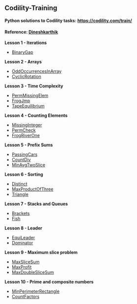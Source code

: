 Codility-Training
-----------------

#### Python solutions to Codility tasks: https://codility.com/train/
#### Reference: [Dineshkarthik](https://github.com/Dineshkarthik/codility-training)

**Lesson 1 - Iterations**

 - [BinaryGap](https://github.com/rochageorge/codility/blob/main/notebooks/binary_gap.ipynb)

**Lesson 2 - Arrays**

 - [OddOccurrencesInArray](https://github.com/rochageorge/codility/blob/main/notebooks/odd_recurence_in_array.ipynb)
 -  [CyclicRotation](https://github.com/rochageorge/codility/blob/main/notebooks/cyclic_rotation.ipynb)

**Lesson 3 - Time Complexity**

 - [PermMissingElem](https://github.com/rochageorge/codility/blob/main/notebooks/perm_missing_element.ipynb)
 - [FrogJmp](https://github.com/rochageorge/codility/blob/main/notebooks/frog_jumps.ipynb)
 - [TapeEquilibrium](https://github.com/rochageorge/codility/blob/main/notebooks/tape_equi.ipynb)

**Lesson 4 - Counting Elements**

 - [MissingInteger](https://github.com/rochageorge/codility/blob/main/notebooks/missing_smallest_possible.ipynb)
 - [PermCheck](https://github.com/rochageorge/codility/blob/main/notebooks/check_permutation.ipynb)
 - [FrogRiverOne](https://github.com/rochageorge/codility/blob/main/notebooks/frog_river_one.ipynb)


**Lesson 5 - Prefix Sums**

 - [PassingCars](https://github.com/rochageorge/codility/blob/main/notebooks/passing_cars.ipynb)
 - [CountDiv](https://github.com/rochageorge/codility/blob/main/notebooks/count_div.ipynb)
 - [MinAvgTwoSlice](https://github.com/rochageorge/codility/blob/main/notebooks/min_avg_two_slice.ipynb)


**Lesson 6 - Sorting**

 - [Distinct](https://github.com/rochageorge/codility/blob/main/notebooks/distinct.ipynb)
  - [MaxProductOfThree](https://github.com/rochageorge/codility/blob/main/notebooks/max_product_of_three.ipynb)
 - [Triangle](https://github.com/rochageorge/codility/blob/main/notebooks/triangle.ipynb)


**Lesson 7 - Stacks and Queues**

 - [Brackets](https://github.com/rochageorge/codility/blob/main/notebooks/brackets.ipynb)
  - [Fish](https://github.com/rochageorge/codility/blob/main/notebooks/fish.ipynb)

 
**Lesson 8 - Leader**

 - [EquiLeader](https://github.com/rochageorge/codility/blob/main/notebooks/equi_leader.ipynb)
  - [Dominator](https://github.com/rochageorge/codility/blob/main/notebooks/dominator.ipynb)

**Lesson 9 - Maximum slice problem**

 - [MaxSliceSum](https://github.com/rochageorge/codility/blob/main/notebooks/max_slice_sum.ipynb)
 - [MaxProfit](https://github.com/rochageorge/codility/blob/main/notebooks/max_profit.ipynb)
 - [MaxDoubleSliceSum](https://github.com/rochageorge/codility/blob/main/notebooks/max_double_slice_sum.ipynb)

**Lesson 10 - Prime and composite numbers**

 - [MinPerimeterRectangle](https://github.com/rochageorge/codility/blob/main/notebooks/min_perimeter_rectangle.ipynb)
 - [CountFactors](https://github.com/rochageorge/codility/blob/main/notebooks/count_factors.ipynb)
<!-- - [Peaks](https://github.com/rochageorge/codility/blob/main/notebooks/.ipynb)
 - [Flags](https://github.com/rochageorge/codility/blob/main/notebooks/.ipynb)

**Lesson 11 - Sieve of Eratosthenes**

 - [CountNotDivisible](https://github.com/rochageorge/codility/blob/main/notebooks/.ipynb)

**Lesson 12 - Euclidean algorithm**

 - [ChocolatesByNumbers](https://github.com/rochageorge/codility/blob/main/notebooks/.ipynb)
 - [CommonPrimeDivisors](https://github.com/rochageorge/codility/blob/main/notebooks/.ipynb)

**Lesson 13 - Fibonacci numbers**

 - [FibFrog](https://github.com/rochageorge/codility/blob/main/notebooks/.ipynb)
 - [Ladder](https://github.com/rochageorge/codility/blob/main/notebooks/.ipynb)

**Lesson 14 - Binary search algorithm**

 - [MinMaxDivision](https://github.com/rochageorge/codility/blob/main/notebooks/.ipynb)
 - [NailingPlanks](https://github.com/rochageorge/codility/blob/main/notebooks/.ipynb)

**Lesson 15 - Caterpillar method**

 - [AbsDistinct](https://github.com/rochageorge/codility/blob/main/notebooks/.ipynb)
 - [CountDistinctSlices](https://github.com/rochageorge/codility/blob/main/notebooks/.ipynb)
 - [CountTriangles](https://github.com/rochageorge/codility/blob/main/notebooks/.ipynb)
 - [MinAbsSumOfTwo](https://github.com/rochageorge/codility/blob/main/notebooks/.ipynb)

**Lesson 16 - Greedy algorithms**

 - [MaxNonoverlappingSegments](https://github.com/rochageorge/codility/blob/main/notebooks/.ipynb)
 - [TieRopes](https://github.com/rochageorge/codility/blob/main/notebooks/.ipynb)

**Lesson 17 - Dynamic programming**

 - [MinAbsSum](https://github.com/rochageorge/codility/blob/main/notebooks/.ipynb)
 - [NumberSolitaire](https://github.com/rochageorge/codility/blob/main/notebooks/.ipynb) -->
